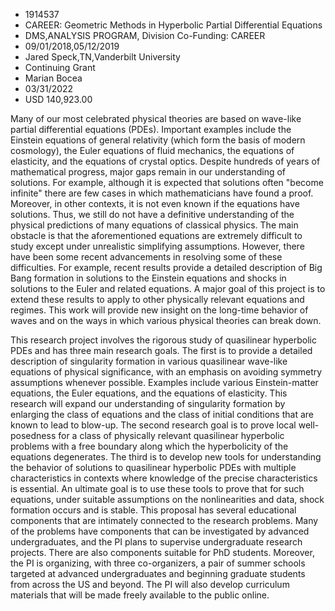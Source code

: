 
* 1914537
* CAREER: Geometric Methods in Hyperbolic Partial Differential Equations
* DMS,ANALYSIS PROGRAM, Division Co-Funding: CAREER
* 09/01/2018,05/12/2019
* Jared Speck,TN,Vanderbilt University
* Continuing Grant
* Marian Bocea
* 03/31/2022
* USD 140,923.00

Many of our most celebrated physical theories are based on wave-like partial
differential equations (PDEs). Important examples include the Einstein equations
of general relativity (which form the basis of modern cosmology), the Euler
equations of fluid mechanics, the equations of elasticity, and the equations of
crystal optics. Despite hundreds of years of mathematical progress, major gaps
remain in our understanding of solutions. For example, although it is expected
that solutions often "become infinite" there are few cases in which
mathematicians have found a proof. Moreover, in other contexts, it is not even
known if the equations have solutions. Thus, we still do not have a definitive
understanding of the physical predictions of many equations of classical
physics. The main obstacle is that the aforementioned equations are extremely
difficult to study except under unrealistic simplifying assumptions. However,
there have been some recent advancements in resolving some of these
difficulties. For example, recent results provide a detailed description of Big
Bang formation in solutions to the Einstein equations and shocks in solutions to
the Euler and related equations. A major goal of this project is to extend these
results to apply to other physically relevant equations and regimes. This work
will provide new insight on the long-time behavior of waves and on the ways in
which various physical theories can break down.

This research project involves the rigorous study of quasilinear hyperbolic PDEs
and has three main research goals. The first is to provide a detailed
description of singularity formation in various quasilinear wave-like equations
of physical significance, with an emphasis on avoiding symmetry assumptions
whenever possible. Examples include various Einstein-matter equations, the Euler
equations, and the equations of elasticity. This research will expand our
understanding of singularity formation by enlarging the class of equations and
the class of initial conditions that are known to lead to blow-up. The second
research goal is to prove local well-posedness for a class of physically
relevant quasilinear hyperbolic problems with a free boundary along which the
hyperbolicity of the equations degenerates. The third is to develop new tools
for understanding the behavior of solutions to quasilinear hyperbolic PDEs with
multiple characteristics in contexts where knowledge of the precise
characteristics is essential. An ultimate goal is to use these tools to prove
that for such equations, under suitable assumptions on the nonlinearities and
data, shock formation occurs and is stable. This proposal has several
educational components that are intimately connected to the research problems.
Many of the problems have components that can be investigated by advanced
undergraduates, and the PI plans to supervise undergraduate research projects.
There are also components suitable for PhD students. Moreover, the PI is
organizing, with three co-organizers, a pair of summer schools targeted at
advanced undergraduates and beginning graduate students from across the US and
beyond. The PI will also develop curriculum materials that will be made freely
available to the public online.
